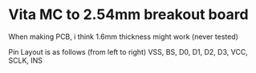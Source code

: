 # Vita MC to 2.54mm breakout board

When making PCB, i think 1.6mm thickness might work (never tested)

Pin Layout is as follows (from left to right) VSS, BS, D0, D1, D2, D3, VCC, SCLK, INS
